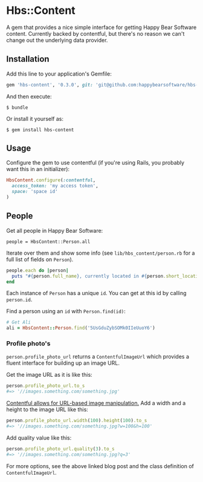 # Hbs::Content

A gem that provides a nice simple interface for getting Happy Bear Software
content. Currently backed by contentful, but there's no reason we can't change
out the underlying data provider.

## Installation

Add this line to your application's Gemfile:

```ruby
gem 'hbs-content', '0.3.0', git: 'git@github.com:happybearsoftware/hbs-content.git'
```

And then execute:

    $ bundle

Or install it yourself as:

    $ gem install hbs-content

## Usage

Configure the gem to use contentful (if you're using
Rails, you probably want this in an initializer):

```ruby
HbsContent.configure(:contentful, 
  access_token: 'my access token',
  space: 'space id'
)

```

## People

Get all people in Happy Bear Software:

```
people = HbsContent::Person.all
```

Iterate over them and show some info (see `lib/hbs_content/person.rb` for a
full list of fields on `Person`).

```ruby
people.each do |person|
  puts "#{person.full_name}, currently located in #{person.short_location}"
end

```

Each instance of `Person` has a unique `id`. You can get at this id by calling `person.id`.

Find a person using an `id` with `Person.find(id)`:

```ruby
# Get Ali
ali = HbsContent::Person.find('5UsGduZybSOMk0IIeUuoY6')
```

### Profile photo's

`person.profile_photo_url` returns a `ContentfulImageUrl` which provides a fluent interface for building up an image URL.

Get the image URL as it is like this:

```ruby
person.profile_photo_url.to_s
#=> '//images.something.com/something.jpg'

```

[Contentful allows for URL-based image manipulation.](https://www.contentful.com/blog/2014/08/14/do-more-with-images-on-contentful-platform/) Add a width and a height to the image URL like this:

```ruby
person.profile_photo_url.width(100).height(100).to_s
#=> '//images.something.com/something.jpg?w=100&h=100'

```

Add quality value like this:

```ruby
person.profile_photo_url.quality(3).to_s
#=> '//images.something.com/something.jpg?q=3'
```

For more options, see the above linked blog post and the class definition of `ContentfulImageUrl`.



